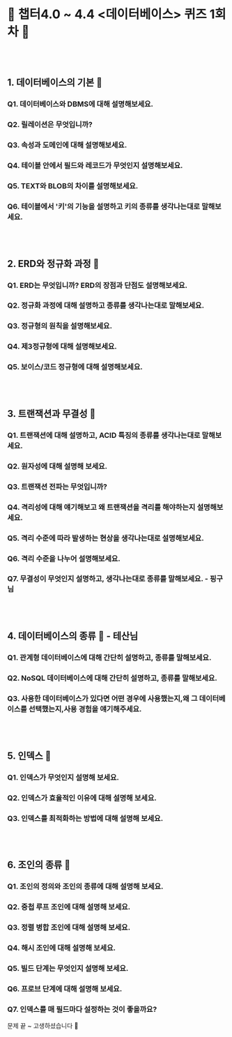 # 🧢 챕터4.0 ~ 4.4 <데이터베이스> 퀴즈 1회차 🧢

<br/>
<br/>

## 1. 데이터베이스의 기본 🍑

### Q1. 데이터베이스와 DBMS에 대해 설명해보세요. 

### Q2. 릴레이션은 무엇입니까?

### Q3. 속성과 도메인에 대해 설명해보세요.

### Q4. 테이블 안에서 필드와 레코드가 무엇인지 설명해보세요.

### Q5. TEXT와 BLOB의 차이를 설명해보세요.

### Q6. 테이블에서 '키'의 기능을 설명하고 키의 종류를 생각나는대로 말해보세요.

<br/>
<br/>

## 2. ERD와 정규화 과정 🍑

### Q1. ERD는 무엇입니까? ERD의 장점과 단점도 설명해보세요.

### Q2. 정규화 과정에 대해 설명하고 종류를 생각나는대로 말해보세요.

### Q3. 정규형의 원칙을 설명해보세요.

### Q4. 제3정규형에 대해 설명해보세요.

### Q5. 보이스/코드 정규형에 대해 설명해보세요.

<br/>
<br/>

## 3. 트랜잭션과 무결성 🍑

### Q1. 트랜잭션에 대해 설명하고, ACID 특징의 종류를 생각나는대로 말해보세요.

### Q2. 원자성에 대해 설명해 보세요.

### Q3. 트랜잭션 전파는 무엇입니까?

### Q4. 격리성에 대해 얘기해보고 왜 트랜잭션을 격리를 해야하는지 설명해보세요.

### Q5. 격리 수준에 따라 발생하는 현상을 생각나는대로 설명해보세요.

### Q6. 격리 수준을 나누어 설명해보세요.

### Q7. 무결성이 무엇인지 설명하고, 생각나는대로 종류를 말해보세요. - 핑구님 

<br/>
<br/>

## 4. 데이터베이스의 종류 🍑 - 테산님

### Q1. 관계형 데이터베이스에 대해 간단히 설명하고, 종류를 말해보세요.

### Q2. NoSQL 데이터베이스에 대해 간단히 설명하고, 종류를 말해보세요.

### Q3. 사용한 데이터베이스가 있다면 어떤 경우에 사용했는지,왜 그 데이터베이스를 선택했는지,사용 경험을 얘기해주세요.

<br/>
<br/>

## 5. 인덱스 🍑

### Q1. 인덱스가 무엇인지 설명해 보세요.

### Q2. 인덱스가 효율적인 이유에 대해 설명해 보세요.

### Q3. 인덱스를 최적화하는 방법에 대해 설명해 보세요.


<br/>
<br/>

## 6. 조인의 종류 🍑

### Q1. 조인의 정의와 조인의 종류에 대해 설명해 보세요. 

### Q2. 중첩 루프 조인에 대해 설명해 보세요.

### Q3. 정렬 병합 조인에 대해 설명해 보세요.

### Q4. 해시 조인에 대해 설명해 보세요.

### Q5. 빌드 단계는 무엇인지 설명해 보세요.

### Q6. 프로브 단계에 대해 설명해 보세요.

### Q7. 인덱스를 매 필드마다 설정하는 것이 좋을까요?


문제 끝 ~ 고생하셨습니다 🥳
